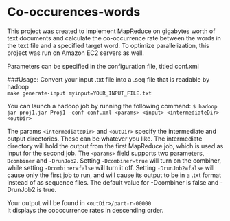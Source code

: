 # Co-occurences-words

This project was created to implement MapReduce on gigabytes worth of text documents and calculate the co-occurrence
rate between the words in the text file and a specified target word. To optimize parallelization, this project was run
on Amazon EC2 servers as well.

Parameters can be specified in the configuration file, titled conf.xml

###Usage:
Convert your input .txt file into a .seq file that is readable by hadoop  
`make generate-input myinput=YOUR_INPUT_FILE.txt`

You can launch a hadoop job by running the following command:
`$ hadoop jar proj1.jar Proj1 -conf conf.xml <params> <input> <intermediateDir> <outDir>`

The params `<intermediateDir>` and `<outDir>` specify the intermediate and output directories. These can be whatever you like. The intermediate directory will hold the output from the first MapReduce job, which is used as input for the second job. The `<params>` field supports two parameters, `-Dcombiner` and `-DrunJob2`. Setting `-Dcombiner=true` will turn on the combiner, while setting `-Dcombiner=false` will turn it off. Setting `-DrunJob2=false` will cause only the first job to run, and will cause its output to be in a .txt format instead of as sequence files. The default value for -Dcombiner is false and -DrunJob2 is true.

Your output will be found in `<outDir>/part-r-00000`  
It displays the cooccurrence rates in descending order.